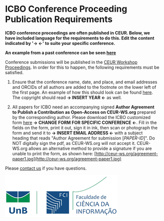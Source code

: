 # ICBO Conference Proceeding Publication Requirements

**ICBO conference proceedings are often published in CEUR. Below, we have included language for the requirements to do this. Edit the content indicated by '-> <-' to suite your specific conference.**   

**An example from a past conference can be seen [here](https://icbo-conference.github.io/icbo2022/workshop-publication-requirements/)**  


Conference submissions will be published in the [CEUR Workshop Proceedings](http://ceur-ws.org/). In order for this to happen, the following requirements must be satisfied.  

1. Ensure that the conference name, date, and place, and email addresses and ORCIDs of all authors are added to the footnote on the lower left of the first page.  An example of how this should look can be found [here](images/ICBO_Author_Footnote.jpg). The copyright should read **-> INSERT YEAR <-** as well.  



2. All papers for ICBO need an accompanying signed **Author Agreement to Publish a Contribution as Open-Access on CEUR-WS.org** prepared by the corresponding author. Please download the ICBO customized form [here](ceur-author-agreement-ccby-ntp-for-ICBO.pdf) **-> CHANGE FORM FOR SPECIFIC CONFERENCE <-**.
Fill in the fields on the form, print it out, sign it in ink, then scan or photograph the form and send it to **-> INSERT EMAIL ADDRESS <-** with a subject heading that reads "Author Agreement for submission [*PAPER-ID*]". Do NOT digitally sign the pdf, as CEUR-WS.org will not accept it. CEUR-WS.org allows an alternative method to provide a signature if you are unable to print the form, as shown here: [http://ceur-ws.org/agreement-paper1.jpg](http://ceur-ws.org/agreement-paper1.jpg)  

Please [contact us](./contact-information.md) if you have questions.

![UnB](./images/unb_fci_extenso_logo.png) 